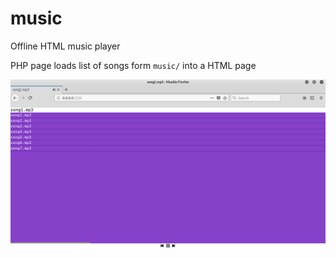 # music
Offline HTML music player

PHP page loads list of songs form `music/` into a HTML page

![screenshot](img/img.png)
